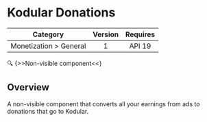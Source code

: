 # Kodular Donations

| Category | Version | Requires |
|:--------:|:-------:|:--------:|
|Monetization > General|1|API 19 | Android 4.4 - 4.4.4 KitKat|

:mag: {>>Non-visible component<<}

## Overview

A non-visible component that converts all your earnings from ads to donations that go to Kodular.